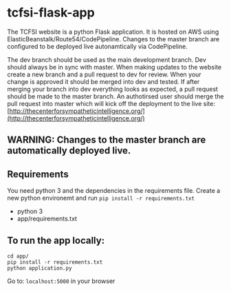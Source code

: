 # tcfsi-flask-app

The TCFSI website is a python Flask application. It is hosted on AWS using ElasticBeanstalk/Route54/CodePipeline. Changes to the master branch are configured to be deployed live autonamtically via CodePipeline.

The dev branch should be used as the main development branch. Dev should always be in sync with master. When making updates to the website create a new branch and a pull request to dev for review. When your change is approved it should be merged into dev and tested. If after merging your branch into dev everything looks as expected, a pull request should be made to the master branch. An authotirsed user should merge the pull request into master which will kick off the deployment to the live site: [http://thecenterforsympatheticintelligence.org/](http://thecenterforsympatheticintelligence.org/)

## WARNING: Changes to the master branch are automatically deployed live.

## Requirements
You need python 3 and the dependencies in the requirements file. Create a new python environemt and run `pip install -r requirements.txt`

* python 3
* app/requirements.txt

## To run the app locally:

```
cd app/
pip install -r requirements.txt
python application.py
```

Go to: `localhost:5000` in your browser

